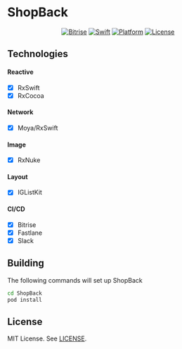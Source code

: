 # ShopBack

<p align="center">
    <a href="http://cocoadocs.org/docsets/Cards">
        <img src="https://app.bitrise.io/app/06b4d3f9fd381df6/status.svg?token=xn8UMq77aOXmEUZatQ1urQ"
            alt="Bitrise"></a>
    <a href="http://cocoadocs.org/docsets/Cards">
        <img src="https://img.shields.io/badge/Swift-5-orange.svg?style=flat"
            alt="Swift"></a>
    <a href="http://cocoadocs.org/docsets/Cards">
        <img src="https://img.shields.io/cocoapods/p/Cards.svg?style=flat"
            alt="Platform"></a>
    <a href="https://github.com/PaoloCuscela/Cards/blob/master/LICENSE">
        <img src="https://img.shields.io/github/license/PaoloCuscela/Cards.svg"
            alt="License"></a>
</p>

## Technologies

#### Reactive
- [X] RxSwift
- [X] RxCocoa

#### Network
- [X] Moya/RxSwift

#### Image
- [X] RxNuke

#### Layout
- [X] IGListKit

#### CI/CD
- [X] Bitrise
- [X] Fastlane
- [X] Slack

## Building

The following commands will set up ShopBack
```sh
cd ShopBack
pod install
```

## License
MIT License. See [LICENSE](https://github.com/gannasong/RxSwift-MVVM-Demo/blob/master/LICENSE).
